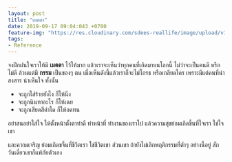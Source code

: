 ```yaml
---
layout: post
title: "เมตตา"
date: 2019-09-17 09:04:043 +0700
feature-img: "https://res.cloudinary.com/sdees-reallife/image/upload/v1555658919/sample_feature_img.png"
tags:
- Reference
---
```

จงฝึกฝนใจเราให้มี **เมตตา** ไว้ให้มาก แล้วเราจะเห็นว่าทุกคนที่เกิดมาบนโลกนี้ ไม่ว่าจะเป็นคนดี หรือไม่ดี ล้วนแต่มี **กรรม** เป็นของๆ ตน เมื่อเห็นดังนี้แล้วเราก็จะไม่โกรธ หรือเกลียดใคร เพราะมีแต่คนที่น่าสงสาร น่าเห็นใจ ทั้งนั้น

- จะถูกใส่ร้ายยังไง ก็ให้นิ่ง
- จะถูกนินทาอะไร ก็ให้เฉย
- จะถูกเสียดสีคำใด ก็ให้อดทน

อย่าสนอย่าใส่ใจ ให้ตั้งหน้าตั้งตาทำดี ทำหน้าที่ ทำงานของเราไป แล้วความสุขย่อมเกิดขึ้นที่ใจเรา ใช่ใจเขา

และความเจริญ ย่อมเกิดขจึ้นที่ชีวิตเรา ใช่ชีวิตเขา ส่วนเขา ถ้ายังไม่เลิกพฤติกรรมที่ต่ำๆ อย่างนี้อยู่ สักวันเดี๋ยวเขาก็แพ้ภัยตัวเอง
